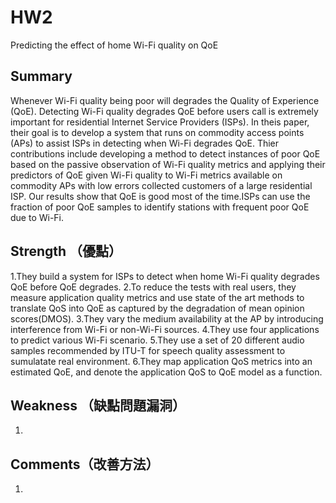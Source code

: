 # HW2
Predicting the effect of home Wi-Fi quality on QoE
## Summary
Whenever Wi-Fi quality being poor will degrades the Quality of Experience (QoE).
Detecting Wi-Fi quality degrades QoE before users call is extremely important for residential Internet Service Providers (ISPs).
In theis paper, their goal is to develop a system that runs on commodity access points (APs) to assist ISPs in detecting when Wi-Fi degrades QoE.
Thier contributions include developing a method to detect instances of poor QoE based on the passive observation of Wi-Fi quality metrics and applying their predictors of QoE given Wi-Fi quality to Wi-Fi metrics available on commodity APs with low errors collected customers of a large residential ISP. Our results show that QoE is good most of the time.ISPs can use the fraction of poor QoE samples to identify stations with frequent poor QoE due to Wi-Fi.
## Strength （優點）
1.They build a system for ISPs to detect when home Wi-Fi quality degrades QoE before QoE degrades.
2.To reduce the tests with real users, they measure application quality metrics and use state of the art methods to translate QoS into QoE as captured by the degradation of mean opinion scores(DMOS).
3.They vary the medium availability at the AP by introducing interference from Wi-Fi or non-Wi-Fi sources.
4.They use four applications to predict various Wi-Fi scenario.
5.They use a set of 20 different audio samples recommended by ITU-T for speech quality assessment to sumulatate real environment.
6.They map application QoS metrics into an estimated QoE, and denote the application QoS to QoE model as a function.

## Weakness （缺點問題漏洞）
1.
## Comments（改善方法）
1.
